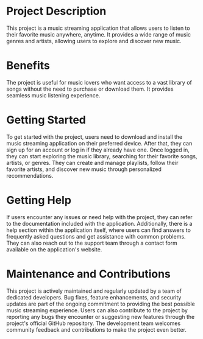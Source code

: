 # Project Description

This project is a music streaming application that allows users to listen to their favorite music anywhere, anytime. It provides a wide range of music genres and artists, allowing users to explore and discover new music.

# Benefits

The project is useful for music lovers who want access to a vast library of songs without the need to purchase or download them. It provides seamless music listening experience.

# Getting Started

To get started with the project, users need to download and install the music streaming application on their preferred device. After that, they can sign up for an account or log in if they already have one. Once logged in, they can start exploring the music library, searching for their favorite songs, artists, or genres. They can create and manage playlists, follow their favorite artists, and discover new music through personalized recommendations.

# Getting Help

If users encounter any issues or need help with the project, they can refer to the documentation included with the application. Additionally, there is a help section within the application itself, where users can find answers to frequently asked questions and get assistance with common problems. They can also reach out to the support team through a contact form available on the application's website.

# Maintenance and Contributions

This project is actively maintained and regularly updated by a team of dedicated developers. Bug fixes, feature enhancements, and security updates are part of the ongoing commitment to providing the best possible music streaming experience. Users can also contribute to the project by reporting any bugs they encounter or suggesting new features through the project's official GitHub repository. The development team welcomes community feedback and contributions to make the project even better.